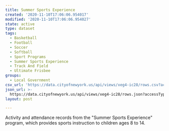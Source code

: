```yaml
---
title: Summer Sports Experience
created: '2020-11-10T17:06:06.954017'
modified: '2020-11-10T17:06:06.954027'
state: active
type: dataset
tags:
  - Basketball
  - Football
  - Soccer
  - Softball
  - Sport Programs
  - Summer Sports Experience
  - Track And Field
  - Ultimate Frisbee
groups:
  - Local Government
csv_url: 'https://data.cityofnewyork.us/api/views/xeg4-ic28/rows.csv?accessType=DOWNLOAD'
json_url: >-
  https://data.cityofnewyork.us/api/views/xeg4-ic28/rows.json?accessType=DOWNLOAD
layout: post

---
```

Activity and attendance records from the "Summer Sports Experience" program, which provides sports instruction to children ages 8 to 14.
